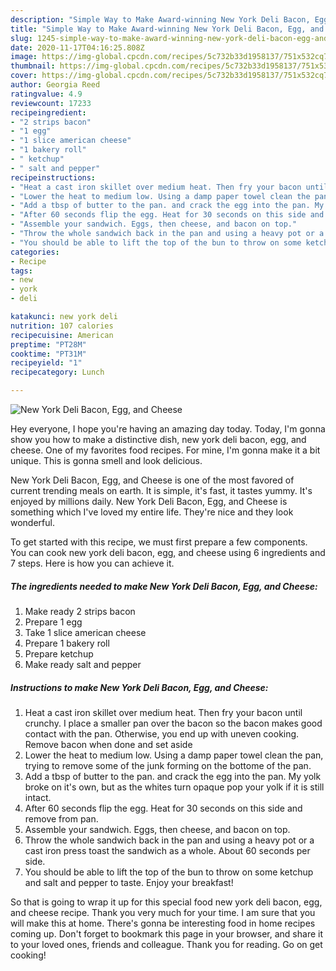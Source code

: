 ```yaml
---
description: "Simple Way to Make Award-winning New York Deli Bacon, Egg, and Cheese"
title: "Simple Way to Make Award-winning New York Deli Bacon, Egg, and Cheese"
slug: 1245-simple-way-to-make-award-winning-new-york-deli-bacon-egg-and-cheese
date: 2020-11-17T04:16:25.808Z
image: https://img-global.cpcdn.com/recipes/5c732b33d1958137/751x532cq70/new-york-deli-bacon-egg-and-cheese-recipe-main-photo.jpg
thumbnail: https://img-global.cpcdn.com/recipes/5c732b33d1958137/751x532cq70/new-york-deli-bacon-egg-and-cheese-recipe-main-photo.jpg
cover: https://img-global.cpcdn.com/recipes/5c732b33d1958137/751x532cq70/new-york-deli-bacon-egg-and-cheese-recipe-main-photo.jpg
author: Georgia Reed
ratingvalue: 4.9
reviewcount: 17233
recipeingredient:
- "2 strips bacon"
- "1 egg"
- "1 slice american cheese"
- "1 bakery roll"
- " ketchup"
- " salt and pepper"
recipeinstructions:
- "Heat a cast iron skillet over medium heat. Then fry your bacon until crunchy. I place a smaller pan over the bacon so the bacon makes good contact with the pan. Otherwise, you end up with uneven cooking. Remove bacon when done and set aside"
- "Lower the heat to medium low. Using a damp paper towel clean the pan, trying to remove some of the junk forming on the bottome of the pan."
- "Add a tbsp of butter to the pan. and crack the egg into the pan. My yolk broke on it&#39;s own, but as the whites turn opaque pop your yolk if it is still intact."
- "After 60 seconds flip the egg. Heat for 30 seconds on this side and remove from pan."
- "Assemble your sandwich. Eggs, then cheese, and bacon on top."
- "Throw the whole sandwich back in the pan and using a heavy pot or a cast iron press toast the sandwich as a whole. About 60 seconds per side."
- "You should be able to lift the top of the bun to throw on some ketchup and salt and pepper to taste. Enjoy your breakfast!"
categories:
- Recipe
tags:
- new
- york
- deli

katakunci: new york deli 
nutrition: 107 calories
recipecuisine: American
preptime: "PT28M"
cooktime: "PT31M"
recipeyield: "1"
recipecategory: Lunch

---
```



![New York Deli Bacon, Egg, and Cheese](https://img-global.cpcdn.com/recipes/5c732b33d1958137/751x532cq70/new-york-deli-bacon-egg-and-cheese-recipe-main-photo.jpg)

Hey everyone, I hope you're having an amazing day today. Today, I'm gonna show you how to make a distinctive dish, new york deli bacon, egg, and cheese. One of my favorites food recipes. For mine, I'm gonna make it a bit unique. This is gonna smell and look delicious.



New York Deli Bacon, Egg, and Cheese is one of the most favored of current trending meals on earth. It is simple, it's fast, it tastes yummy. It's enjoyed by millions daily. New York Deli Bacon, Egg, and Cheese is something which I've loved my entire life. They're nice and they look wonderful.


To get started with this recipe, we must first prepare a few components. You can cook new york deli bacon, egg, and cheese using 6 ingredients and 7 steps. Here is how you can achieve it.

<!--inarticleads1-->

##### The ingredients needed to make New York Deli Bacon, Egg, and Cheese:

1. Make ready 2 strips bacon
1. Prepare 1 egg
1. Take 1 slice american cheese
1. Prepare 1 bakery roll
1. Prepare  ketchup
1. Make ready  salt and pepper




<!--inarticleads2-->

##### Instructions to make New York Deli Bacon, Egg, and Cheese:

1. Heat a cast iron skillet over medium heat. Then fry your bacon until crunchy. I place a smaller pan over the bacon so the bacon makes good contact with the pan. Otherwise, you end up with uneven cooking. Remove bacon when done and set aside
1. Lower the heat to medium low. Using a damp paper towel clean the pan, trying to remove some of the junk forming on the bottome of the pan.
1. Add a tbsp of butter to the pan. and crack the egg into the pan. My yolk broke on it&#39;s own, but as the whites turn opaque pop your yolk if it is still intact.
1. After 60 seconds flip the egg. Heat for 30 seconds on this side and remove from pan.
1. Assemble your sandwich. Eggs, then cheese, and bacon on top.
1. Throw the whole sandwich back in the pan and using a heavy pot or a cast iron press toast the sandwich as a whole. About 60 seconds per side.
1. You should be able to lift the top of the bun to throw on some ketchup and salt and pepper to taste. Enjoy your breakfast!




So that is going to wrap it up for this special food new york deli bacon, egg, and cheese recipe. Thank you very much for your time. I am sure that you will make this at home. There's gonna be interesting food in home recipes coming up. Don't forget to bookmark this page in your browser, and share it to your loved ones, friends and colleague. Thank you for reading. Go on get cooking!
